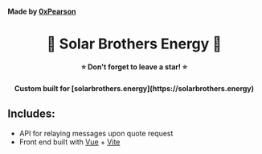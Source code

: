 #### Made by [0xPearson](https://devante.dev)
<h1 align="center">🌱 Solar Brothers Energy 🌱</h1>
<h4 align="center">⭐ Don't forget to leave a star! ⭐</h4>

<h4 align='center'>Custom built for [solarbrothers.energy](https://solarbrothers.energy)</h4>

## Includes:
- API for relaying messages upon quote request
- Front end built with [Vue](https://vuejs.org/) + [Vite](https://vitejs.dev/)
